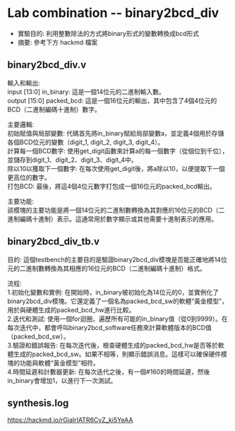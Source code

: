 # Lab combination -- binary2bcd_div
* 實驗目的: 利用整數除法的方式將binary形式的變數轉換成bcd形式
* 摘要: 參考下方 hackmd 檔案

## binary2bcd_div.v
輸入和輸出:  
input [13:0] in_binary: 這是一個14位元的二進制輸入數。  
output [15:0] packed_bcd: 這是一個16位元的輸出，其中包含了4個4位元的BCD（二進制編碼十進制）數字。

主要邏輯:  
初始賦值與局部變數: 代碼首先將in_binary賦給局部變數a，並定義4個用於存儲各個BCD位元的變數（digit_1, digit_2, digit_3, digit_4）。  
計算每一個BCD數字: 使用get_digit函數來計算a的每一個數字（從個位到千位），並儲存到digit_1、digit_2、digit_3、digit_4中。  
除以10以獲取下一個數字: 在每次使用get_digit後，將a除以10，以便提取下一個更高位的數字。  
打包BCD: 最後，將這4個4位元數字打包成一個16位元的packed_bcd輸出。

主要功能:  
該模塊的主要功能是將一個14位元的二進制數轉換為其對應的16位元的BCD（二進制編碼十進制）表示。這通常用於數字顯示或其他需要十進制表示的應用。

## binary2bcd_div_tb.v
目的: 這個testbench的主要目的是驗證binary2bcd_div模塊是否能正確地將14位元的二進制數轉換為其相應的16位元的BCD（二進制編碼十進制）格式。

流程:  
1.初始化變數和實例: 在開始時，in_binary被初始化為14位元的0，並實例化了binary2bcd_div模塊。它還定義了一個名為packed_bcd_sw的軟體“黃金模型”，用於與硬體生成的packed_bcd_hw進行比較。  
2.迭代和測試: 使用一個for迴圈，遍歷所有可能的in_binary值（從0到9999）。在每次迭代中，都會呼叫binary2bcd_software任務來計算軟體版本的BCD值（packed_bcd_sw）。  
3.驗證和錯誤報告: 在每次迭代後，檢查硬體生成的packed_bcd_hw是否等於軟體生成的packed_bcd_sw。如果不相等，則顯示錯誤消息。這樣可以確保硬件模塊的功能與軟體“黃金模型”相符。  
4.時間延遲和計數器更新: 在每次迭代之後，有一個#160的時間延遲，然後in_binary會增加1，以進行下一次測試。

## synthesis.log
https://hackmd.io/rGialrIATR6CvZ_ki5YeAA
